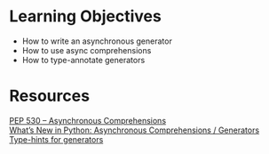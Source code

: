 # Learning Objectives  

- How to write an asynchronous generator  
- How to use async comprehensions  
- How to type-annotate generators  

# Resources  
[PEP 530 – Asynchronous Comprehensions](https://www.blog.pythonlibrary.org/2017/02/14/whats-new-in-python-asynchronous-comprehensions-generators/)  
[What’s New in Python: Asynchronous Comprehensions / Generators](https://peps.python.org/pep-0530/)  
[Type-hints for generators](https://stackoverflow.com/questions/42531143/how-to-type-hint-a-generator-in-python-3)
